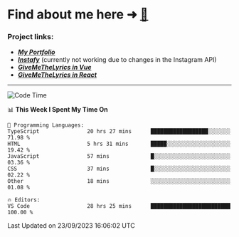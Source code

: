 # Find about me here ➜ [🧑](https://pauabella.dev)

### Project links:
- ***[My Portfolio](https://pauabella.dev)***
- ***[Instafy](https://instafy.me)*** (currently not working due to changes in the Instagram API)
- ***[GiveMeTheLyrics in Vue](https://lyrics.pauabella.dev)***
- ***[GiveMeTheLyrics in React](https://pauabella.dev/GiveMeTheLyrics)***

---
<!--START_SECTION:waka-->
![Code Time](http://img.shields.io/badge/Code%20Time-2%2C484%20hrs%2057%20mins-blue)

📊 **This Week I Spent My Time On** 

```text
💬 Programming Languages: 
TypeScript               20 hrs 27 mins      ██████████████████░░░░░░░   71.98 % 
HTML                     5 hrs 31 mins       █████░░░░░░░░░░░░░░░░░░░░   19.42 % 
JavaScript               57 mins             █░░░░░░░░░░░░░░░░░░░░░░░░   03.36 % 
CSS                      37 mins             █░░░░░░░░░░░░░░░░░░░░░░░░   02.22 % 
Other                    18 mins             ░░░░░░░░░░░░░░░░░░░░░░░░░   01.08 % 

🔥 Editors: 
VS Code                  28 hrs 25 mins      █████████████████████████   100.00 % 
```


 Last Updated on 23/09/2023 16:06:02 UTC
<!--END_SECTION:waka-->
